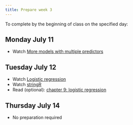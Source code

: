 ```yaml
---
title: Prepare week 3
---
```


To complete by the beginning of class on the specified day:

## Monday July 11

- Watch [More models with multiple predictors](https://www.youtube.com/watch?v=nJAYRnLPb10)


## Tuesday July 12

- Watch [Logistic regression](https://www.youtube.com/watch?v=AidXFYSYfJg)
- Watch [stringR](https://warpwire.duke.edu/w/Lw4GAA/)
- Read (optional): [chapter 9: logistic regression](https://openintro-ims.netlify.app/index.html)

## Thursday July 14

- No preparation required